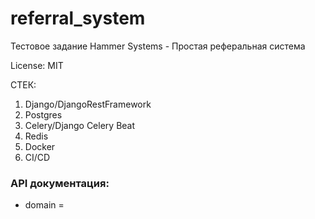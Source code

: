 # referral_system

Тестовое задание Hammer Systems - Простая реферальная система 

License: MIT

СТЕК:
1. Django/DjangoRestFramework
2. Postgres
3. Celery/Django Celery Beat
4. Redis
5. Docker
6. CI/CD


### API документация:
* domain = 



